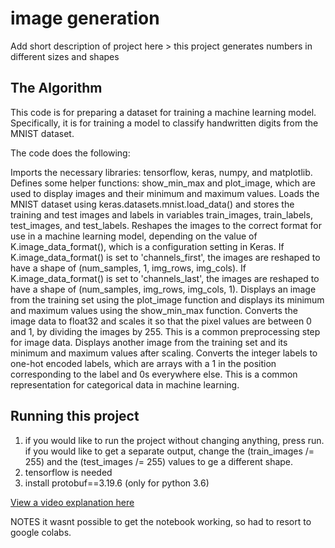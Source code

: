 # image generation

 Add short description of project here > this project generates numbers in different sizes and shapes



## The Algorithm

This code is for preparing a dataset for training a machine learning model. Specifically, it is for training a model to classify handwritten digits from the MNIST dataset.

The code does the following:

Imports the necessary libraries: tensorflow, keras, numpy, and matplotlib.
Defines some helper functions: show_min_max and plot_image, which are used to display images and their minimum and maximum values.
Loads the MNIST dataset using keras.datasets.mnist.load_data() and stores the training and test images and labels in variables train_images, train_labels, test_images, and test_labels.
Reshapes the images to the correct format for use in a machine learning model, depending on the value of K.image_data_format(), which is a configuration setting in Keras. If K.image_data_format() is set to 'channels_first', the images are reshaped to have a shape of (num_samples, 1, img_rows, img_cols). If K.image_data_format() is set to 'channels_last', the images are reshaped to have a shape of (num_samples, img_rows, img_cols, 1).
Displays an image from the training set using the plot_image function and displays its minimum and maximum values using the show_min_max function.
Converts the image data to float32 and scales it so that the pixel values are between 0 and 1, by dividing the images by 255. This is a common preprocessing step for image data.
Displays another image from the training set and its minimum and maximum values after scaling.
Converts the integer labels to one-hot encoded labels, which are arrays with a 1 in the position corresponding to the label and 0s everywhere else. This is a common representation for categorical data in machine learning.

## Running this project

1. if you would like to run the project without changing anything, press run. if you would like to get a separate output, change the (train_images /= 255) and the 
(test_images /= 255) values to ge a different shape.
2. tensorflow is needed
3. install protobuf==3.19.6 (only for python 3.6)

[View a video explanation here](https://youtu.be/Y6-yngzlN2M)

NOTES
it wasnt possible to get the notebook working, so had to resort to google colabs.
